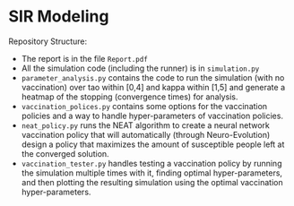# SIR Modeling

Repository Structure:
* The report is in the file `Report.pdf`
* All the simulation code (including the runner) is in `simulation.py`
* `parameter_analysis.py` contains the code to run the simulation (with no vaccination) over tao within [0,4] and kappa within [1,5] and generate a heatmap of the stopping (convergence times) for analysis.
* `vaccination_polices.py` contains some options for the vaccination policies and a way to handle hyper-parameters of vaccination policies.
* `neat_policy.py` runs the NEAT algorithm to create a neural network vaccination policy that will automatically (through Neuro-Evolution) design a policy that maximizes the amount of susceptible people left at the converged solution.
* `vaccination_tester.py` handles testing a vaccination policy by running the simulation multiple times with it, finding optimal hyper-parameters, and then plotting the resulting simulation using the optimal vaccination hyper-parameters.